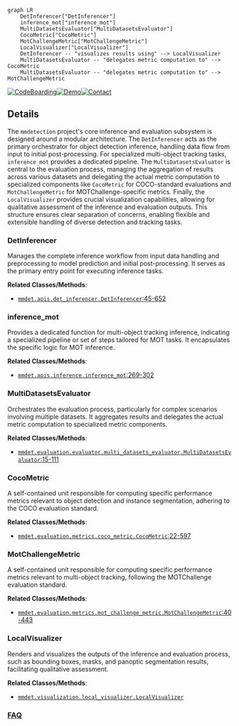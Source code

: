 ```mermaid
graph LR
    DetInferencer["DetInferencer"]
    inference_mot["inference_mot"]
    MultiDatasetsEvaluator["MultiDatasetsEvaluator"]
    CocoMetric["CocoMetric"]
    MotChallengeMetric["MotChallengeMetric"]
    LocalVisualizer["LocalVisualizer"]
    DetInferencer -- "visualizes results using" --> LocalVisualizer
    MultiDatasetsEvaluator -- "delegates metric computation to" --> CocoMetric
    MultiDatasetsEvaluator -- "delegates metric computation to" --> MotChallengeMetric
```

[![CodeBoarding](https://img.shields.io/badge/Generated%20by-CodeBoarding-9cf?style=flat-square)](https://github.com/CodeBoarding/CodeBoarding)[![Demo](https://img.shields.io/badge/Try%20our-Demo-blue?style=flat-square)](https://www.codeboarding.org/demo)[![Contact](https://img.shields.io/badge/Contact%20us%20-%20contact@codeboarding.org-lightgrey?style=flat-square)](mailto:contact@codeboarding.org)

## Details

The `mmdetection` project's core inference and evaluation subsystem is designed around a modular architecture. The `DetInferencer` acts as the primary orchestrator for object detection inference, handling data flow from input to initial post-processing. For specialized multi-object tracking tasks, `inference_mot` provides a dedicated pipeline. The `MultiDatasetsEvaluator` is central to the evaluation process, managing the aggregation of results across various datasets and delegating the actual metric computation to specialized components like `CocoMetric` for COCO-standard evaluations and `MotChallengeMetric` for MOTChallenge-specific metrics. Finally, the `LocalVisualizer` provides crucial visualization capabilities, allowing for qualitative assessment of the inference and evaluation outputs. This structure ensures clear separation of concerns, enabling flexible and extensible handling of diverse detection and tracking tasks.

### DetInferencer
Manages the complete inference workflow from input data handling and preprocessing to model prediction and initial post-processing. It serves as the primary entry point for executing inference tasks.


**Related Classes/Methods**:

- <a href="https://github.com/open-mmlab/mmdetection/blob/main/mmdet/apis/det_inferencer.py#L45-L652" target="_blank" rel="noopener noreferrer">`mmdet.apis.det_inferencer.DetInferencer`:45-652</a>


### inference_mot
Provides a dedicated function for multi-object tracking inference, indicating a specialized pipeline or set of steps tailored for MOT tasks. It encapsulates the specific logic for MOT inference.


**Related Classes/Methods**:

- <a href="https://github.com/open-mmlab/mmdetection/blob/main/mmdet/apis/inference.py#L269-L302" target="_blank" rel="noopener noreferrer">`mmdet.apis.inference.inference_mot`:269-302</a>


### MultiDatasetsEvaluator
Orchestrates the evaluation process, particularly for complex scenarios involving multiple datasets. It aggregates results and delegates the actual metric computation to specialized metric components.


**Related Classes/Methods**:

- <a href="https://github.com/open-mmlab/mmdetection/blob/main/mmdet/evaluation/evaluator/multi_datasets_evaluator.py#L15-L111" target="_blank" rel="noopener noreferrer">`mmdet.evaluation.evaluator.multi_datasets_evaluator.MultiDatasetsEvaluator`:15-111</a>


### CocoMetric
A self-contained unit responsible for computing specific performance metrics relevant to object detection and instance segmentation, adhering to the COCO evaluation standard.


**Related Classes/Methods**:

- <a href="https://github.com/open-mmlab/mmdetection/blob/main/mmdet/evaluation/metrics/coco_metric.py#L22-L597" target="_blank" rel="noopener noreferrer">`mmdet.evaluation.metrics.coco_metric.CocoMetric`:22-597</a>


### MotChallengeMetric
A self-contained unit responsible for computing specific performance metrics relevant to multi-object tracking, following the MOTChallenge evaluation standard.


**Related Classes/Methods**:

- <a href="https://github.com/open-mmlab/mmdetection/blob/main/mmdet/evaluation/metrics/mot_challenge_metric.py#L40-L443" target="_blank" rel="noopener noreferrer">`mmdet.evaluation.metrics.mot_challenge_metric.MotChallengeMetric`:40-443</a>


### LocalVisualizer
Renders and visualizes the outputs of the inference and evaluation process, such as bounding boxes, masks, and panoptic segmentation results, facilitating qualitative assessment.


**Related Classes/Methods**:

- <a href="https://github.com/open-mmlab/mmdetection/blob/main/mmdet/visualization/local_visualizer.py" target="_blank" rel="noopener noreferrer">`mmdet.visualization.local_visualizer.LocalVisualizer`</a>




### [FAQ](https://github.com/CodeBoarding/GeneratedOnBoardings/tree/main?tab=readme-ov-file#faq)